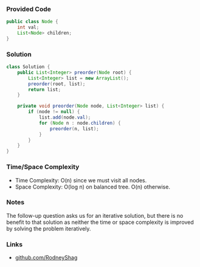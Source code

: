### Provided Code

```java
public class Node {
    int val;
    List<Node> children;
}
```

### Solution

```java
class Solution {
    public List<Integer> preorder(Node root) {
        List<Integer> list = new ArrayList();
        preorder(root, list);
        return list;
    }

    private void preorder(Node node, List<Integer> list) {
        if (node != null) {
            list.add(node.val);
            for (Node n : node.children) {
                preorder(n, list);
            }
        }
    }
}
```

### Time/Space Complexity

-  Time Complexity: O(n) since we must visit all nodes.
- Space Complexity: O(log n) on balanced tree. O(n) otherwise.

### Notes

The follow-up question asks us for an iterative solution, but there is no benefit to that solution as neither the time or space complexity is improved by solving the problem iteratively.

### Links

- [github.com/RodneyShag](https://github.com/RodneyShag)
